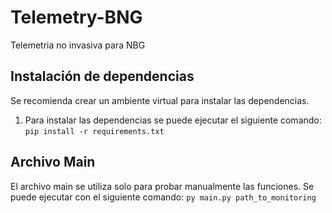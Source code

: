 # Telemetry-BNG
Telemetria no invasiva para NBG

## Instalación de dependencias
Se recomienda crear un ambiente virtual para instalar las dependencias. 

1. Para instalar las dependencias se puede ejecutar el siguiente comando:
```pip install -r requirements.txt```

## Archivo Main
El archivo main se utiliza solo para probar manualmente las funciones. Se puede ejecutar con el siguiente comando:
```py main.py path_to_monitoring```